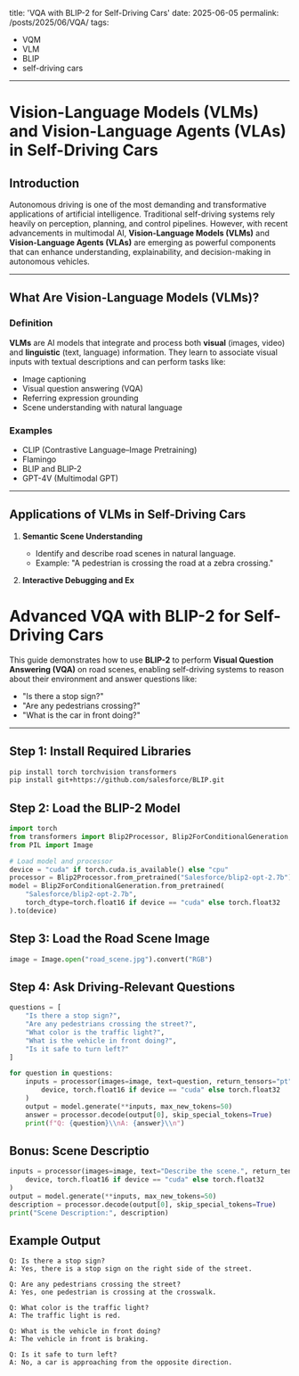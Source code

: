 title: 'VQA with BLIP-2 for Self-Driving Cars'
date: 2025-06-05
permalink: /posts/2025/06/VQA/
tags:
  - VQM
  - VLM
  - BLIP
  - self-driving cars
 ---
# Vision-Language Models (VLMs) and Vision-Language Agents (VLAs) in Self-Driving Cars

## Introduction

Autonomous driving is one of the most demanding and transformative applications of artificial intelligence. Traditional self-driving systems rely heavily on perception, planning, and control pipelines. However, with recent advancements in multimodal AI, **Vision-Language Models (VLMs)** and **Vision-Language Agents (VLAs)** are emerging as powerful components that can enhance understanding, explainability, and decision-making in autonomous vehicles.

---

## What Are Vision-Language Models (VLMs)?

### Definition
**VLMs** are AI models that integrate and process both **visual** (images, video) and **linguistic** (text, language) information. They learn to associate visual inputs with textual descriptions and can perform tasks like:

- Image captioning  
- Visual question answering (VQA)  
- Referring expression grounding  
- Scene understanding with natural language  

### Examples
- CLIP (Contrastive Language–Image Pretraining)
- Flamingo
- BLIP and BLIP-2
- GPT-4V (Multimodal GPT)

---

## Applications of VLMs in Self-Driving Cars

1. **Semantic Scene Understanding**
   - Identify and describe road scenes in natural language.
   - Example: "A pedestrian is crossing the road at a zebra crossing."

2. **Interactive Debugging and Ex**

# Advanced VQA with BLIP-2 for Self-Driving Cars

This guide demonstrates how to use **BLIP-2** to perform **Visual Question Answering (VQA)** on road scenes, enabling self-driving systems to reason about their environment and answer questions like:

- "Is there a stop sign?"
- "Are any pedestrians crossing?"
- "What is the car in front doing?"

---

## Step 1: Install Required Libraries

```bash
pip install torch torchvision transformers
pip install git+https://github.com/salesforce/BLIP.git
```
## Step 2: Load the BLIP-2 Model
```python
import torch
from transformers import Blip2Processor, Blip2ForConditionalGeneration
from PIL import Image

# Load model and processor
device = "cuda" if torch.cuda.is_available() else "cpu"
processor = Blip2Processor.from_pretrained("Salesforce/blip2-opt-2.7b")
model = Blip2ForConditionalGeneration.from_pretrained(
    "Salesforce/blip2-opt-2.7b",
    torch_dtype=torch.float16 if device == "cuda" else torch.float32
).to(device)
```
## Step 3: Load the Road Scene Image
```python
image = Image.open("road_scene.jpg").convert("RGB")
```
## Step 4: Ask Driving-Relevant Questions
```python
questions = [
    "Is there a stop sign?",
    "Are any pedestrians crossing the street?",
    "What color is the traffic light?",
    "What is the vehicle in front doing?",
    "Is it safe to turn left?"
]

for question in questions:
    inputs = processor(images=image, text=question, return_tensors="pt").to(
        device, torch.float16 if device == "cuda" else torch.float32
    )
    output = model.generate(**inputs, max_new_tokens=50)
    answer = processor.decode(output[0], skip_special_tokens=True)
    print(f"Q: {question}\\nA: {answer}\\n")
```
## Bonus: Scene Descriptio
```python
inputs = processor(images=image, text="Describe the scene.", return_tensors="pt").to(
    device, torch.float16 if device == "cuda" else torch.float32
)
output = model.generate(**inputs, max_new_tokens=50)
description = processor.decode(output[0], skip_special_tokens=True)
print("Scene Description:", description)
```
## Example Output
```vbnet
Q: Is there a stop sign?
A: Yes, there is a stop sign on the right side of the street.

Q: Are any pedestrians crossing the street?
A: Yes, one pedestrian is crossing at the crosswalk.

Q: What color is the traffic light?
A: The traffic light is red.

Q: What is the vehicle in front doing?
A: The vehicle in front is braking.

Q: Is it safe to turn left?
A: No, a car is approaching from the opposite direction.

```
